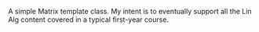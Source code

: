 A simple Matrix template class. My intent is to eventually support
all the Lin Alg content covered in a typical first-year course.